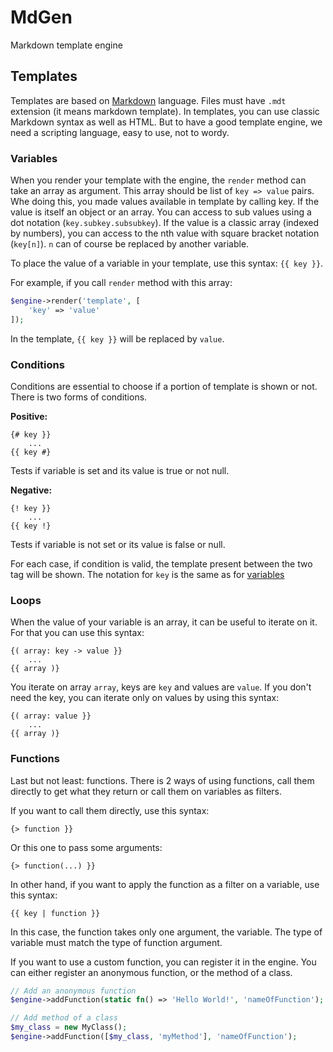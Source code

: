 # MdGen

Markdown template engine

## Templates

Templates are based on [Markdown](https://wikipedia.org/wiki/Markdown) language. Files must have `.mdt` extension (it
means markdown template). In templates, you can use classic Markdown syntax as well as HTML. But to have a good template
engine, we need a scripting language, easy to use, not to wordy.

### Variables

When you render your template with the engine, the `render` method can take an array as argument. This array should be
list of `key => value` pairs. Whe doing this, you made values available in template by calling key. If the value is
itself an object or an array. You can access to sub values using a dot notation (`key.subkey.subsubkey`). If the value
is a classic array (indexed by numbers), you can access to the nth value with square bracket notation (`key[n]`). `n`
can of course be replaced by another variable.

To place the value of a variable in your template, use this syntax: `{{ key }}`.

For example, if you call `render` method with this array:

```php
$engine->render('template', [
    'key' => 'value'
]);
```

In the template, `{{ key }}` will be replaced by `value`.

### Conditions

Conditions are essential to choose if a portion of template is shown or not. There is two forms of conditions.

**Positive:**

```mdt
{# key }}
    ...
{{ key #}
```

Tests if variable is set and its value is true or not null.

**Negative:**

```mdt
{! key }}
    ...
{{ key !}
```

Tests if variable is not set or its value is false or null.

For each case, if condition is valid, the template present between the two tag will be shown.
The notation for `key` is the same as for [variables](#variables)

### Loops

When the value of your variable is an array, it can be useful to iterate on it. For that you can use this syntax:

```mdt
{( array: key -> value }}
    ...
{{ array )}
```

You iterate on array `array`, keys are `key` and values are `value`. If you don't need the key, you can iterate only on
values by using this syntax:

```mdt
{( array: value }}
    ...
{{ array )}
```

### Functions

Last but not least: functions. There is 2 ways of using functions, call them directly to get what they return or call
them on variables as filters.

If you want to call them directly, use this syntax:

```mdt
{> function }}
```

Or this one to pass some arguments:

```mdt
{> function(...) }}
```

In other hand, if you want to apply the function as a filter on a variable, use this syntax:

```mdt
{{ key | function }}
```

In this case, the function takes only one argument, the variable. The type of variable must match the type of function
argument.

If you want to use a custom function, you can register it in the engine. You can either register an anonymous function,
or the method of a class.

```php
// Add an anonymous function
$engine->addFunction(static fn() => 'Hello World!', 'nameOfFunction');

// Add method of a class
$my_class = new MyClass();
$engine->addFunction([$my_class, 'myMethod'], 'nameOfFunction');
```
